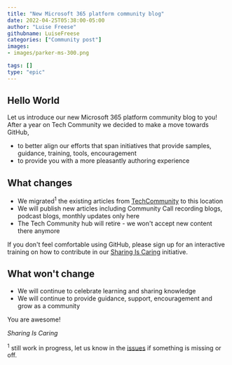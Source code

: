 ```yaml
---
title: "New Microsoft 365 platform community blog"
date: 2022-04-25T05:38:00-05:00
author: "Luise Freese"
githubname: LuiseFreese
categories: ["Community post"]
images:
- images/parker-ms-300.png

tags: []
type: "epic"
---
```




## Hello World

Let us introduce our new Microsoft 365 platform community blog to you! After a year on Tech Community we decided to make a move towards GitHub,  

* to better align our efforts that span initiatives that provide samples, guidance, training, tools, encouragement
* to provide you with a more pleasantly authoring experience


## What changes
 
* We migrated<sup>1</sup> the existing articles from [TechCommunity](https://techcommunity.microsoft.com/t5/microsoft-365-pnp-blog/bg-p/Microsoft365PnPBlog) to this location
* We will publish new articles including Community Call recording blogs, podcast blogs, monthly updates only here
* The Tech Community hub will retire - we won't accept new content there anymore

If you don't feel comfortable using GitHub, please sign up for an interactive training on how to contribute in our [Sharing Is Caring](https://aka.ms/sharing-is-caring) initiative.


## What won't change
 
* We will continue to celebrate learning and sharing knowledge
* We will continue to provide guidance, support, encouragement and grow as a community

You are awesome!

*Sharing Is Caring*

<sup>1</sup> still work in progress, let us know in the [issues](https://github.com/pnp/blog/issues) if something is missing or off.
